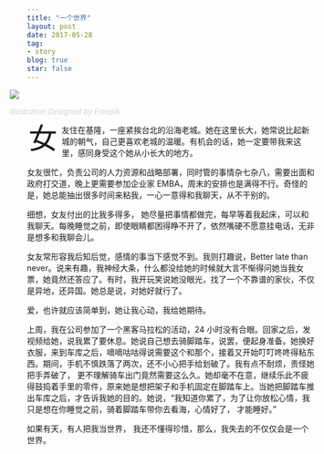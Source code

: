 ```yaml
---
title: "一个世界"
layout: post
date: 2017-05-28
tag:
- story
blog: true
star: false
---
```

<style>
.wrapper-hero {
  width: 112%;
  margin-left: -6%;
}
.fl {
  float: left;
  font-size: 50px;
  line-height: 50px;
  padding-top: 0;
  padding-right: 8px;
  padding-left: 3px;
}
</style>
<div class="wrapper-hero">
<img src="{{ site.url }}/assets/images/long-distance.jpg" style="display:block; margin: 0 auto;" />

<a class="link-to-author"
   style="
          font-style: italic;
          text-decoration: none;
          color: lightgray;
          font-size: 13px;
         "
href="http://www.freepik.com">Illustration Designed by Freepik</a>
</div>

<span class="fl">女</span>友住在基隆，一座紧挨台北的沿海老城。她在这里长大，她常说比起新城的朝气，自己更喜欢老城的温暖。有机会的话，她一定要带我来这里，感同身受这个她从小长大的地方。

女友很忙，负责公司的人力资源和战略部署，同时管的事情杂七杂八，需要出面和政府打交道，晚上更需要参加企业家 EMBA，周末的安排也是满得不行。奇怪的是，她总能抽出很多时间来粘我，一心一意得和我聊天，从不干别的。

细想，女友付出的比我多得多， 她尽量把事情都做完，每早等着我起床，可以和我聊天。每晚睡觉之前，即使眼睛都困得睁不开了，依然嘴硬不愿意挂电话，无非是想多和我聊会儿。

女友常形容我后知后觉，感情的事当下感觉不到。我则打趣说，Better late than never。说来有趣，我神经大条，什么都没给她的时候就大言不惭得问她当我女票，她竟然还答应了。有时，我开玩笑说她没眼光，找了一个不靠谱的家伙，不仅是异地，还异国。她总是说，对她好就行了。

爱，也许就应该简单到，她让我心动，我给她期待。

上周，我在公司参加了一个黑客马拉松的活动，24 小时没有合眼。回家之后，发视频给她，说我累了要休息。她说自己想去骑脚踏车，说罢，便起身准备。她换好衣服，来到车库之后，嘀嘀咕咕得说需要这个和那个，接着又开始叮叮咚咚得粘东西。期间，手机不慎跌落了两次，还不小心把手给划破了。我有点不耐烦，责怪她把手弄破了， 更不理解骑车出门竟然需要这么久。她却毫不在意，继续乐此不疲得鼓捣着手里的零件，原来她是想把架子和手机固定在脚踏车上。当她把脚踏车推出车库之后，才告诉我她的目的。她说，“我知道你累了，为了让你放松心情，我只是想在你睡觉之前，骑着脚踏车带你去看海，心情好了， 才能睡好。”

如果有天，有人把我当世界， 我还不懂得珍惜，那么，我失去的不仅仅会是一个世界。

